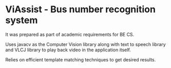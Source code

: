 # ViAssist - Bus number recognition system

It was prepared as part of academic requirements for BE CS.

Uses javacv as the Computer Vision library along with text to speech library and VLCJ library to play back video in the application itself.

Relies on efficient template matching techniques to get desired results. 

